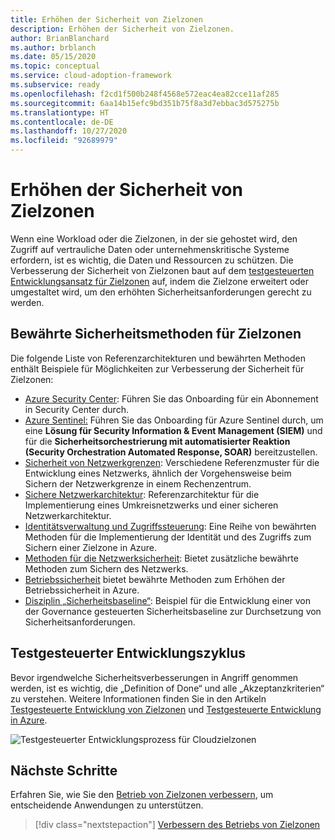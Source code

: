 ```yaml
---
title: Erhöhen der Sicherheit von Zielzonen
description: Erhöhen der Sicherheit von Zielzonen.
author: BrianBlanchard
ms.author: brblanch
ms.date: 05/15/2020
ms.topic: conceptual
ms.service: cloud-adoption-framework
ms.subservice: ready
ms.openlocfilehash: f2cd1f500b248f4568e572eac4ea82cce11af285
ms.sourcegitcommit: 6aa14b15efc9bd351b75f8a3d7ebbac3d575275b
ms.translationtype: HT
ms.contentlocale: de-DE
ms.lasthandoff: 10/27/2020
ms.locfileid: "92689979"
---
```

# <a name="improve-landing-zone-security"></a>Erhöhen der Sicherheit von Zielzonen

Wenn eine Workload oder die Zielzonen, in der sie gehostet wird, den Zugriff auf vertrauliche Daten oder unternehmenskritische Systeme erfordern, ist es wichtig, die Daten und Ressourcen zu schützen. Die Verbesserung der Sicherheit von Zielzonen baut auf dem [testgesteuerten Entwicklungsansatz für Zielzonen](./test-driven-development.md) auf, indem die Zielzone erweitert oder umgestaltet wird, um den erhöhten Sicherheitsanforderungen gerecht zu werden.

## <a name="landing-zone-security-best-practices"></a>Bewährte Sicherheitsmethoden für Zielzonen

Die folgende Liste von Referenzarchitekturen und bewährten Methoden enthält Beispiele für Möglichkeiten zur Verbesserung der Sicherheit für Zielzonen:

- [Azure Security Center](/azure/security-center/security-center-get-started?bc=%2fazure%2fcloud-adoption-framework%2f_bread%2ftoc.json&toc=%2fazure%2fcloud-adoption-framework%2ftoc.json): Führen Sie das Onboarding für ein Abonnement in Security Center durch.
- [Azure Sentinel:](/azure/sentinel/quickstart-onboard?bc=%2fazure%2fcloud-adoption-framework%2f_bread%2ftoc.json&toc=%2fazure%2fcloud-adoption-framework%2ftoc.json) Führen Sie das Onboarding für Azure Sentinel durch, um eine **Lösung für Security Information & Event Management (SIEM)** und für die **Sicherheitsorchestrierung mit automatisierter Reaktion (Security Orchestration Automated Response, SOAR)** bereitzustellen.
- [Sicherheit von Netzwerkgrenzen](../../reference/networking-vdc.md): Verschiedene Referenzmuster für die Entwicklung eines Netzwerks, ähnlich der Vorgehensweise beim Sichern der Netzwerkgrenze in einem Rechenzentrum.
- [Sichere Netzwerkarchitektur](/azure/architecture/reference-architectures/dmz/secure-vnet-dmz?bc=%2fazure%2fcloud-adoption-framework%2f_bread%2ftoc.json&toc=%2fazure%2fcloud-adoption-framework%2ftoc.json): Referenzarchitektur für die Implementierung eines Umkreisnetzwerks und einer sicheren Netzwerkarchitektur.
- [Identitätsverwaltung und Zugriffssteuerung](/azure/security/fundamentals/identity-management-best-practices?bc=%2fazure%2fcloud-adoption-framework%2f_bread%2ftoc.json&toc=%2fazure%2fcloud-adoption-framework%2ftoc.json): Eine Reihe von bewährten Methoden für die Implementierung der Identität und des Zugriffs zum Sichern einer Zielzone in Azure.
- [Methoden für die Netzwerksicherheit](/azure/security/fundamentals/network-best-practices?bc=%2fazure%2fcloud-adoption-framework%2f_bread%2ftoc.json&toc=%2fazure%2fcloud-adoption-framework%2ftoc.json): Bietet zusätzliche bewährte Methoden zum Sichern des Netzwerks.
- [Betriebssicherheit](/azure/security/fundamentals/operational-best-practices?bc=%2fazure%2fcloud-adoption-framework%2f_bread%2ftoc.json&toc=%2fazure%2fcloud-adoption-framework%2ftoc.json) bietet bewährte Methoden zum Erhöhen der Betriebssicherheit in Azure.
- [Disziplin „Sicherheitsbaseline“](../../govern/guides/complex/security-baseline-improvement.md#incremental-improvement-of-best-practices): Beispiel für die Entwicklung einer von der Governance gesteuerten Sicherheitsbaseline zur Durchsetzung von Sicherheitsanforderungen.

## <a name="test-driven-development-cycle"></a>Testgesteuerter Entwicklungszyklus

Bevor irgendwelche Sicherheitsverbesserungen in Angriff genommen werden, ist es wichtig, die „Definition of Done“ und alle „Akzeptanzkriterien“ zu verstehen. Weitere Informationen finden Sie in den Artikeln [Testgesteuerte Entwicklung von Zielzonen](./test-driven-development.md) und [Testgesteuerte Entwicklung in Azure](./azure-test-driven-development.md).

![Testgesteuerter Entwicklungsprozess für Cloudzielzonen](../../_images/ready/test-driven-development-process.png)

## <a name="next-steps"></a>Nächste Schritte

Erfahren Sie, wie Sie den [Betrieb von Zielzonen verbessern](./landing-zone-operations.md), um entscheidende Anwendungen zu unterstützen.

> [!div class="nextstepaction"]
> [Verbessern des Betriebs von Zielzonen](./landing-zone-operations.md)
